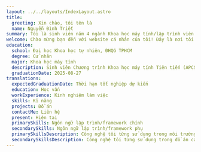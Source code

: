 ```yaml
---
layout: ../../layouts/IndexLayout.astro
title:
  greeting: Xin chào, tôi tên là
  name: Nguyễn Đình Triết
summary: Tôi là sinh viên năm 4 ngành Khoa học máy tính/lập trình viên ở Thành phố Hồ Chí Minh.
welcome: Chào mừng bạn đến với website cá nhân của tôi! Đây là nơi tôi chia sẻ trải nghiệm của một lập trình viên về các chủ đề Khoa học máy tính.
education:
  school: Đại học Khoa học tự nhiên, ĐHQG TPHCM
  degree: Cử nhân
  major: Khoa học máy tính
  description: Sinh viên Chương trình Khoa học máy tính Tiên tiến (APCS).
  graduationDate: 2025-08-27
translations:
  expectedGraduationDate: Thời hạn tốt nghiệp dự kiến
  education: Học vấn
  workExperience: Kinh nghiệm làm việc
  skills: Kĩ năng
  projects: Đồ án
  contactMe: Liên hệ
  present: Hiện tại
  primarySkills: Ngôn ngữ lập trình/framework chính
  secondarySkills: Ngôn ngữ lập trình/framework phụ
  primarySkillsDescription: Công nghệ tôi từng sử dụng trong môi trường phát triển phần mềm chuyên nghiệp.
  secondarySkillsDescription: Công nghệ tôi từng sử dụng trong đồ án cá nhân.
---
```


